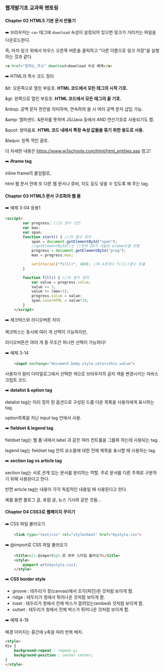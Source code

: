 ### 웹개발기초 교과목 멘토링

#### Chapter 02 HTML5 기본 문서 만들기 

➡️ 브라우저는 `<a>` 태그에 `download` 속성이 설정되어 있으면 링크가 가리키는 파일을 다운로드한다. 

즉, 마치 링크 위에서 마우스 오른쪽 버튼을 클릭하고 "다른 이름으로 링크 저장"을 실행하는 것과 같다.

```html
<a href="원하는_주소" download>download 속성 예제</a>
```

➡️ HTML의 특수 코드 정리

&lt: 오른쪽으로 열린 부등호. **HTML 코드에서 모든 태그의 시작 기호.**

&gt: 왼쪽으로 열린 부등호.  **HTML 코드에서 모든 태그의 끝 기호.**

&nbsp: 공백 문자 한칸을 의미하며, 연속하여 쓸 시 여러 공백 문자 삽입 가능.

&amp: 앰퍼샌드. &문자를 뜻하며 JS/Java 등에서 AND 연산기호로 사용되기도 함.

&quot: 쌍따옴표. **HTML 코드 내에서 특정 속성 값들을 묶기 위한 용도로 사용.**

&laquo: 왼쪽 꺽인 괄호.

더 자세한 내용은 https://www.w3schools.com/html/html_entities.asp 참고!

➡️ **iframe tag**

inline frame의 줄임말로,

html 웹 문서 안에 또 다른 웹 문서나 뮤비, 지도 등도 넣을 수 있도록 해 주는 tag.

#### Chapter 03 HTML5 문서 구조화와 웹 폼 

➡️ 예제 3-04 응용1

```html
<script>
        var progress; //JS 변수 선언
		var max;
        var span;
        function start() { //JS 함수 정의
            span = document.getElementById("span"); 
            //getElementById()는 ()안의 ID가 서술된 element를 반환 
            progress = document.getElementById("prog");
            max = progress.max;

            setInterval("fill()", 400); //0.4초마다 fill()함수 호출
        }

        function fill() { //JS 함수 정의 
            var value = progress.value;
            value += 1;
            value %= (max+1);
            progress.value = value;
            span.innerHTML = value*10;
        }
    </script>
```

➡️ 체크박스와 라디오버튼 차이

체크박스는 동시에 여러 개 선택이 가능하지만,

라디오버튼은 여러 개 중 무조건 하나만 선택이 가능하다!

➡️ 예제 3-14

```html
    <input onchange="document.body.style.color=this.value">
```

사용자가 컬러 다이얼로그에서 선택한 색으로 브라우저의 글자 색을 변경시키는 자바스크립트 코드.

➡️ **datalist & option tag**

datalist tag는 미리 정의 된 옵션으로 구성된 드롭 다운 목록을 사용자에게 표시하는 tag.

option목록을 지닌 input tag 안에서 사용.

➡️ **fieldset & legend tag**

fieldset tag는 웹 폼 내에서 label 과 같은 여러 컨트롤을 그룹화 하는데 사용되는 tag.

legend tag는 fieldset tag 안의 요소들에 대한 전체 제목을 표시할 때 사용하는 tag.

➡️ **section tag vs article tag**

section tag는 서로 관계 있는 문서를 분리하는 역할. 주로 문서를 다른 주제로 구분하기 위해 사용된다고 한다.

반면 article tag는 내용이 각각 독립적인 내용일 때 사용된다고 한다.

예를 들면 블로그 글, 포럼 글, 뉴스 기사와 같은 것들...

#### Chapter 04 CSS3로 웹페이지 꾸미기

➡️  CSS 파일 불러오기

```html
    <link type="text/css" rel="stylesheet" href="mystyle.css">
```

➡️ @import로 CSS 파일 불러오기

```html
    <title>&lt;@import&gt;로 외부 스타일 불러오기</title>
    <style>
    	@import url(mystyle.css);
    </style>
```

➡️ **CSS border style**

- groove : 테두리가 창(canvas)에서 조각(파진)된 것처럼 보이게 함.
- ridge : 테두리가 창에서 튀어나온 것처럼 보이게 함.
- inset : 테두리가 창에서 전체 박스가 깔려있는(embed) 것처럼 보이게 함.
- outset : 테두리가 창에서 전체 박스가 튀어나온 것처럼 보이게 함.

➡️ 예제 4-18

배경 이미지는 중간에 y축을 따라 반복 배치.

```html
<style>
div {
   	background-repeat : repeat-y;
    background-position : center center;
}
</style>
```


